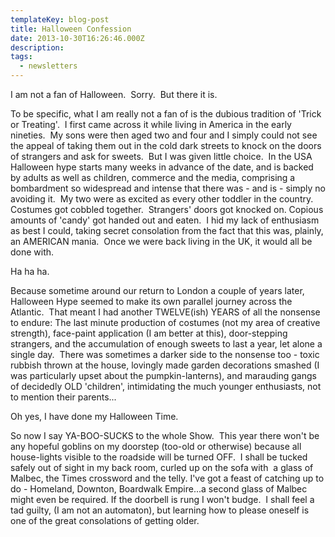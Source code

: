 ```yaml
---
templateKey: blog-post
title: Halloween Confession
date: 2013-10-30T16:26:46.000Z
description: 
tags: 
  - newsletters
---
```


I am not a fan of Halloween.  Sorry.  But there it is.

To be specific, what I am really not a fan of is the dubious tradition of 'Trick or Treating'.  I first came across it while living in America in the early nineties.  My sons were then aged two and four and I simply could not see the appeal of taking them out in the cold dark streets to knock on the doors of strangers and ask for sweets.  But I was given little choice.  In the USA Halloween hype starts many weeks in advance of the date, and is backed by adults as well as children, commerce and the media, comprising a bombardment so widespread and intense that there was - and is - simply no avoiding it.  My two were as excited as every other toddler in the country. Costumes got cobbled together.  Strangers' doors got knocked on. Copious amounts of 'candy' got handed out and eaten.  I hid my lack of enthusiasm as best I could, taking secret consolation from the fact that this was, plainly, an AMERICAN mania.  Once we were back living in the UK, it would all be done with.

Ha ha ha.

Because sometime around our return to London a couple of years later, Halloween Hype seemed to make its own parallel journey across the Atlantic.  That meant I had another TWELVE(ish) YEARS of all the nonsense to endure: The last minute production of costumes (not my area of creative strength), face-paint application (I am better at this), door-stepping strangers, and the accumulation of enough sweets to last a year, let alone a single day.  There was sometimes a darker side to the nonsense too - toxic rubbish thrown at the house, lovingly made garden decorations smashed (I was particularly upset about the pumpkin-lanterns), and marauding gangs of decidedly OLD 'children', intimidating the much younger enthusiasts, not to mention their parents...

Oh yes, I have done my Halloween Time.

So now I say YA-BOO-SUCKS to the whole Show.  This year there won't be any hopeful goblins on my doorstep (too-old or otherwise) because all house-lights visible to the roadside will be turned OFF.  I shall be tucked safely out of sight in my back room, curled up on the sofa with  a glass of Malbec, the Times crossword and the telly. I've got a feast of catching up to do - Homeland, Downton, Boardwalk Empire...a second glass of Malbec might even be required. If the doorbell is rung I won't budge.  I shall feel a tad guilty, (I am not an automaton), but learning how to please oneself is one of the great consolations of getting older.
